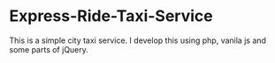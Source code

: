 # Express-Ride-Taxi-Service
This is a simple city taxi service. I develop this using php, vanila js and some parts of jQuery.
